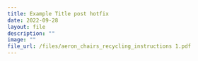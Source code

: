 ```yaml
---
title: Example Title post hotfix
date: 2022-09-28
layout: file
description: ""
image: ""
file_url: /files/aeron_chairs_recycling_instructions 1.pdf
---
```

